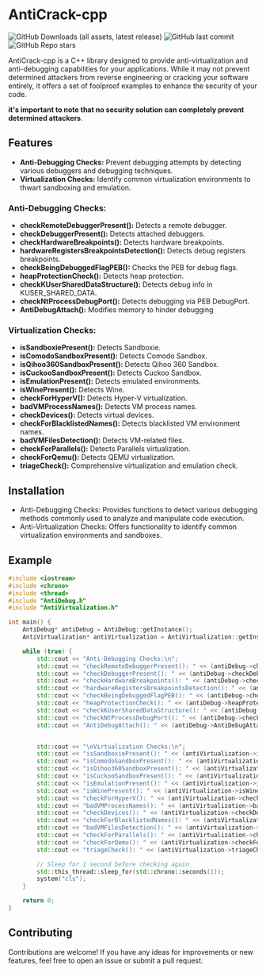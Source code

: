 # AntiCrack-cpp
![GitHub Downloads (all assets, latest release)](https://img.shields.io/github/downloads/90th/AntiCrack-cpp/latest/total) ![GitHub last commit](https://img.shields.io/github/last-commit/90th/AntiCrack-cpp) ![GitHub Repo stars](https://img.shields.io/github/stars/90th/AntiCrack-cpp)

AntiCrack-cpp is a C++ library designed to provide anti-virtualization and anti-debugging capabilities for your applications. While it may not prevent determined attackers from reverse engineering or cracking your software entirely, it offers a set of foolproof examples to enhance the security of your code.

**it's important to note that no security solution can completely prevent determined attackers**.

## Features

- **Anti-Debugging Checks:** Prevent debugging attempts by detecting various debuggers and debugging techniques.
- **Virtualization Checks:** Identify common virtualization environments to thwart sandboxing and emulation.

### Anti-Debugging Checks:
- **checkRemoteDebuggerPresent():** Detects a remote debugger.
- **checkDebuggerPresent():** Detects attached debuggers.
- **checkHardwareBreakpoints():** Detects hardware breakpoints.
- **hardwareRegistersBreakpointsDetection():** Detects debug registers breakpoints.
- **checkBeingDebuggedFlagPEB():** Checks the PEB for debug flags.
- **heapProtectionCheck():** Detects heap protection.
- **checkKUserSharedDataStructure():** Detects debug info in KUSER_SHARED_DATA.
- **checkNtProcessDebugPort():** Detects debugging via PEB DebugPort.
- **AntiDebugAttach():** Modifies memory to hinder debugging

### Virtualization Checks:
- **isSandboxiePresent():** Detects Sandboxie.
- **isComodoSandboxPresent():** Detects Comodo Sandbox.
- **isQihoo360SandboxPresent():** Detects Qihoo 360 Sandbox.
- **isCuckooSandboxPresent():** Detects Cuckoo Sandbox.
- **isEmulationPresent():** Detects emulated environments.
- **isWinePresent():** Detects Wine.
- **checkForHyperV():** Detects Hyper-V virtualization.
- **badVMProcessNames():** Detects VM process names.
- **checkDevices():** Detects virtual devices.
- **checkForBlacklistedNames():** Detects blacklisted VM environment names.
- **badVMFilesDetection():** Detects VM-related files.
- **checkForParallels():** Detects Parallels virtualization.
- **checkForQemu():** Detects QEMU virtualization.
- **triageCheck():** Comprehensive virtualization and emulation check.


## Installation

- Anti-Debugging Checks: Provides functions to detect various debugging methods commonly used to analyze and manipulate code execution.
- Anti-Virtualization Checks: Offers functionality to identify common virtualization environments and sandboxes.

## Example

```cpp
#include <iostream>
#include <chrono>
#include <thread>
#include "AntiDebug.h"
#include "AntiVirtualization.h" 

int main() {
	AntiDebug* antiDebug = AntiDebug::getInstance();
	AntiVirtualization* antiVirtualization = AntiVirtualization::getInstance(); 

	while (true) {
		std::cout << "Anti-Debugging Checks:\n";
		std::cout << "checkRemoteDebuggerPresent(): " << (antiDebug->checkRemoteDebuggerPresent() ? "true" : "false") << "\n";
		std::cout << "checkDebuggerPresent(): " << (antiDebug->checkDebuggerPresent() ? "true" : "false") << "\n";
		std::cout << "checkHardwareBreakpoints(): " << (antiDebug->checkHardwareBreakpoints() ? "true" : "false") << "\n";
		std::cout << "hardwareRegistersBreakpointsDetection(): " << (antiDebug->hardwareRegistersBreakpointsDetection() ? "true" : "false") << "\n";
		std::cout << "checkBeingDebuggedFlagPEB(): " << (antiDebug->checkBeingDebuggedFlagPEB() ? "true" : "false") << "\n";
		std::cout << "heapProtectionCheck(): " << (antiDebug->heapProtectionCheck() ? "true" : "false") << "\n";
		std::cout << "checkKUserSharedDataStructure(): " << (antiDebug->checkKUserSharedDataStructure() ? "true" : "false") << "\n";
		std::cout << "checkNtProcessDebugPort(): " << (antiDebug->checkNtProcessDebugPort() ? "true" : "false") << "\n";
		std::cout << "AntiDebugAttach(): " << (antiDebug->AntiDebugAttach() ? "true" : "false") << "\n";


		std::cout << "\nVirtualization Checks:\n";
		std::cout << "isSandboxiePresent(): " << (antiVirtualization->isSandboxiePresent() ? "true" : "false") << "\n";
		std::cout << "isComodoSandboxPresent(): " << (antiVirtualization->isComodoSandboxPresent() ? "true" : "false") << "\n";
		std::cout << "isQihoo360SandboxPresent(): " << (antiVirtualization->isQihoo360SandboxPresent() ? "true" : "false") << "\n";
		std::cout << "isCuckooSandboxPresent(): " << (antiVirtualization->isCuckooSandboxPresent() ? "true" : "false") << "\n";
		std::cout << "isEmulationPresent(): " << (antiVirtualization->isEmulationPresent() ? "true" : "false") << "\n";
		std::cout << "isWinePresent(): " << (antiVirtualization->isWinePresent() ? "true" : "false") << "\n";
		std::cout << "checkForHyperV(): " << (antiVirtualization->checkForHyperV() ? "true" : "false") << "\n";
		std::cout << "badVMProcessNames(): " << (antiVirtualization->badVMProcessNames() ? "true" : "false") << "\n";
		std::cout << "checkDevices(): " << (antiVirtualization->checkDevices() ? "true" : "false") << "\n";
		std::cout << "checkForBlacklistedNames(): " << (antiVirtualization->checkForBlacklistedNames() ? "true" : "false") << "\n";
		std::cout << "badVMFilesDetection(): " << (antiVirtualization->badVMFilesDetection() ? "true" : "false") << "\n";
		std::cout << "checkForParallels(): " << (antiVirtualization->checkForParallels() ? "true" : "false") << "\n";
		std::cout << "checkForQemu(): " << (antiVirtualization->checkForQemu() ? "true" : "false") << "\n";
		std::cout << "triageCheck(): " << (antiVirtualization->triageCheck() ? "true" : "false") << "\n";

		// Sleep for 1 second before checking again
		std::this_thread::sleep_for(std::chrono::seconds(1));
		system("cls");
	}

	return 0;
}
```
## Contributing

Contributions are welcome! If you have any ideas for improvements or new features, feel free to open an issue or submit a pull request.

